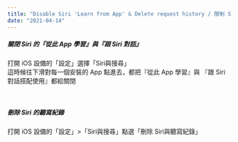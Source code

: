 ```yaml
---
title: "Disable Siri 'Learn from App' & Delete request history / 限制 Siri 從其他 App 學習功能與刪除聽寫紀錄"
date: "2021-04-14"
---
```


##### 關閉 Siri 的『從此 App 學習』與『跟 Siri 對話』

打開 iOS 設備的「設定」選擇「Siri與搜尋」  
這時候往下滑對每一個安裝的 App 點進去，都把『從此 App 學習』與 『跟 Siri 對話搭配使用』都給關閉  

</br>

##### 刪除  Siri 的聽寫紀錄

打開 iOS 設備的「設定」>「Siri與搜尋」點選「刪除 Siri與聽寫紀錄」

